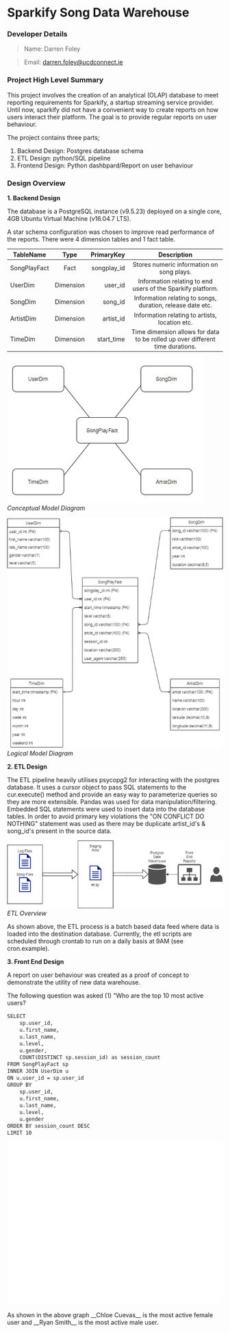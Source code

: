 # Sparkify Song Data Warehouse

### Developer Details

> Name: Darren Foley

> Email: <darren.foley@ucdconnect.ie>


### Project High Level Summary

<p>This project involves the creation of an analytical (OLAP) database to meet reporting requirements for Sparkify, a startup streaming service provider. Until now, sparkify did not have a convenient way to create reports on how users interact their platform. The goal is to provide regular reports on user behaviour. 
    
The project contains three parts;
</p>

1. Backend Design: Postgres database schema
2. ETL Design: python/SQL pipeline
3. Frontend Design: Python dashbpard/Report on user behaviour




### Design Overview

**1. Backend Design**

<p>The database is a PostgreSQL instance (v9.5.23) deployed on a single core, 4GB Ubuntu Virtual Machine (v16.04.7 LTS).</p>

<p>A star schema configuration was chosen to improve read performance of the reports. There were 4 dimension tables and 1 fact table.</p>


| TableName    | Type        | PrimaryKey  | Description                                                                   |
|--------------|:-----------:|------------:|:-----------------------------------------------------------------------------:|
| SongPlayFact | Fact        | songplay_id | Stores numeric information on song plays.                                     |
| UserDim      | Dimension   | user_id     | Information relating to end users of the Sparkify platform.                   |
| SongDim      | Dimension   | song_id     | Information relating to songs, duration, release date etc.                    |
| ArtistDim    | Dimension   | artist_id   | Information relating to artists, location etc.                                |
| TimeDim      | Dimension   | start_time  | Time dimension allows for data to be rolled up over different time durations. |





![ Conceptual Diagram !](images/conceptual.PNG)
*Conceptual Model Diagram*




![ Logical Diagram !](images/logical.png)
*Logical Model Diagram*



**2. ETL Design**

<p>The ETL pipeline heavily utilises psycopg2 for interacting with the postgres database. It uses a cursor object to pass SQL statements to the cur.execute() method and provide an easy way to parameterize queries so they are more extensible. Pandas was used for data manipulation/filtering. Embedded SQL statements were used to insert data into the database tables. In order to avoid primary key violations the "ON CONFLICT DO NOTHING" statement was used as there may be duplicate artist_id's & song_id's present in the source data.</p>


![ ETL Diagram !](images/etl_design.png)
*ETL Overview*

<p>As shown above, the ETL process is a batch based data feed where data is loaded into the destination database. Currently, the etl scripts are scheduled through crontab to run on a daily basis at 9AM (see cron.example).</p>





**3. Front End Design**

<p>A report on user behaviour was created as a proof of concept to demonstrate the utility of new data warehouse.</p>

<p>The following question was asked (1) "Who are the top 10 most active users?</p>

```
SELECT
    sp.user_id,
    u.first_name,
    u.last_name,
    u.level,
    u.gender,
    COUNT(DISTINCT sp.session_id) as session_count
FROM SongPlayFact sp
INNER JOIN UserDim u
ON u.user_id = sp.user_id
GROUP BY 
    sp.user_id,
    u.first_name,
    u.last_name,
    u.level,
    u.gender
ORDER BY session_count DESC
LIMIT 10
```

![ Graph output !](images/top_10_users.png)


<p>As shown in the above graph __Chloe Cuevas__ is the most active female user and __Ryan Smith__ is the most active male user.</p>